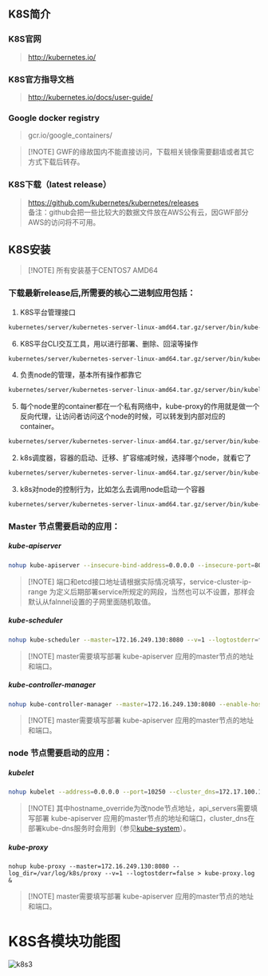 

## K8S简介  
### K8S官网  
> http://kubernetes.io/  

### K8S官方指导文档  
> http://kubernetes.io/docs/user-guide/  

### Google docker registry  
> gcr.io/google_containers/  

> [!NOTE] GWF的缘故国内不能直接访问，下载相关镜像需要翻墙或者其它方式下载后转存。  

### K8S下载（latest release）  
> https://github.com/kubernetes/kubernetes/releases  
 备注：github会把一些比较大的数据文件放在AWS公有云，因GWF部分AWS的访问将不可用。  

## K8S安装

> [!NOTE] 所有安装基于CENTOS7 AMD64  

### 下载最新release后,所需要的核心二进制应用包括：  
1. K8S平台管理接口
```bash
kubernetes/server/kubernetes-server-linux-amd64.tar.gz/server/bin/kube-apiserver
```  

6. K8S平台CLI交互工具，用以进行部署、删除、回滚等操作
```bash
kubernetes/server/kubernetes-server-linux-amd64.tar.gz/server/bin/kubectl
```  

4. 负责node的管理，基本所有操作都靠它
```bash
kubernetes/server/kubernetes-server-linux-amd64.tar.gz/server/bin/kubelet
```  

5. 每个node里的container都在一个私有网络中，kube-proxy的作用就是做一个反向代理，让访问者访问这个node的时候，可以转发到内部对应的container。
```bash
kubernetes/server/kubernetes-server-linux-amd64.tar.gz/server/bin/kube-proxy
```

2. k8s调度器，容器的启动、迁移、扩容缩减时候，选择哪个node，就看它了  
```bash
kubernetes/server/kubernetes-server-linux-amd64.tar.gz/server/bin/kube-scheduler
```

3. k8s对node的控制行为，比如怎么去调用node启动一个容器
```bash
kubernetes/server/kubernetes-server-linux-amd64.tar.gz/server/bin/kube-controller-manager
```

### Master 节点需要启动的应用：  

##### kube-apiserver  
```bash
nohup kube-apiserver --insecure-bind-address=0.0.0.0 --insecure-port=8080 --cors_allowed_origins=.* --etcd_servers=http://172.16.249.130:4001 --v=1 --logtostderr=false --log_dir=/var/log/k8s/apiserver --service-cluster-ip-range=172.17.200.0/24 > kube-apiserver.log &
```   
> [!NOTE] 端口和etcd接口地址请根据实际情况填写，service-cluster-ip-range 为定义后期部署service所规定的网段，当然也可以不设置，那样会默认从falnnel设置的子网里面随机取值。  

##### kube-scheduler  
```bash
nohup kube-scheduler --master=172.16.249.130:8080 --v=1 --logtostderr=false --log_dir=/var/log/k8s/scheduler > kube-scheduler.log &
```  
> [!NOTE] master需要填写部署 kube-apiserver 应用的master节点的地址和端口。

##### kube-controller-manager  
```bash
nohup kube-controller-manager --master=172.16.249.130:8080 --enable-hostpath-provisioner=false --v=1 --logtostderr=false --log_dir=/var/log/k8s/controller-manager > kube-controller-manager.log &
```  
> [!NOTE] master需要填写部署 kube-apiserver 应用的master节点的地址和端口。

### node 节点需要启动的应用：

#####   kubelet  
```bash
nohup kubelet --address=0.0.0.0 --port=10250 --cluster_dns=172.17.100.100 --cluster_domain=cluster.local --v=1 --log_dir=/var/log/k8s/kubelet --hostname_override=172.16.249.129 --api_servers=http://172.16.249.130:8080 --logtostderr=false > kubelet.log &
```  

> [!NOTE] 其中hostname_override为改node节点地址，api_servers需要填写部署 kube-apiserver 应用的master节点的地址和端口，cluster_dns在部署kube-dns服务时会用到（参见[kube-system](yaml/kube-system)）。  

##### kube-proxy  
```
nohup kube-proxy --master=172.16.249.130:8080 --log_dir=/var/log/k8s/proxy --v=1 --logtostderr=false > kube-proxy.log &
```

> [!NOTE] master需要填写部署 kube-apiserver 应用的master节点的地址和端口。

# K8S各模块功能图  
![k8s3](/images/k8s3.png)

